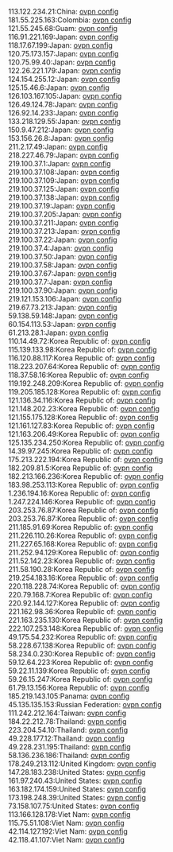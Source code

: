 113.122.234.21:China: [ovpn config](vpn/113_122_234_21.ovpn)  
181.55.225.163:Colombia: [ovpn config](vpn/181_55_225_163.ovpn)  
121.55.245.68:Guam: [ovpn config](vpn/121_55_245_68.ovpn)  
116.91.221.169:Japan: [ovpn config](vpn/116_91_221_169.ovpn)  
118.17.67.199:Japan: [ovpn config](vpn/118_17_67_199.ovpn)  
120.75.173.157:Japan: [ovpn config](vpn/120_75_173_157.ovpn)  
120.75.99.40:Japan: [ovpn config](vpn/120_75_99_40.ovpn)  
122.26.221.179:Japan: [ovpn config](vpn/122_26_221_179.ovpn)  
124.154.255.12:Japan: [ovpn config](vpn/124_154_255_12.ovpn)  
125.15.46.6:Japan: [ovpn config](vpn/125_15_46_6.ovpn)  
126.103.167.105:Japan: [ovpn config](vpn/126_103_167_105.ovpn)  
126.49.124.78:Japan: [ovpn config](vpn/126_49_124_78.ovpn)  
126.92.14.233:Japan: [ovpn config](vpn/126_92_14_233.ovpn)  
133.218.129.55:Japan: [ovpn config](vpn/133_218_129_55.ovpn)  
150.9.47.212:Japan: [ovpn config](vpn/150_9_47_212.ovpn)  
153.156.26.8:Japan: [ovpn config](vpn/153_156_26_8.ovpn)  
211.2.17.49:Japan: [ovpn config](vpn/211_2_17_49.ovpn)  
218.227.46.79:Japan: [ovpn config](vpn/218_227_46_79.ovpn)  
219.100.37.1:Japan: [ovpn config](vpn/219_100_37_1.ovpn)  
219.100.37.108:Japan: [ovpn config](vpn/219_100_37_108.ovpn)  
219.100.37.109:Japan: [ovpn config](vpn/219_100_37_109.ovpn)  
219.100.37.125:Japan: [ovpn config](vpn/219_100_37_125.ovpn)  
219.100.37.138:Japan: [ovpn config](vpn/219_100_37_138.ovpn)  
219.100.37.19:Japan: [ovpn config](vpn/219_100_37_19.ovpn)  
219.100.37.205:Japan: [ovpn config](vpn/219_100_37_205.ovpn)  
219.100.37.211:Japan: [ovpn config](vpn/219_100_37_211.ovpn)  
219.100.37.213:Japan: [ovpn config](vpn/219_100_37_213.ovpn)  
219.100.37.22:Japan: [ovpn config](vpn/219_100_37_22.ovpn)  
219.100.37.4:Japan: [ovpn config](vpn/219_100_37_4.ovpn)  
219.100.37.50:Japan: [ovpn config](vpn/219_100_37_50.ovpn)  
219.100.37.58:Japan: [ovpn config](vpn/219_100_37_58.ovpn)  
219.100.37.67:Japan: [ovpn config](vpn/219_100_37_67.ovpn)  
219.100.37.7:Japan: [ovpn config](vpn/219_100_37_7.ovpn)  
219.100.37.90:Japan: [ovpn config](vpn/219_100_37_90.ovpn)  
219.121.153.106:Japan: [ovpn config](vpn/219_121_153_106.ovpn)  
219.67.73.213:Japan: [ovpn config](vpn/219_67_73_213.ovpn)  
59.138.59.148:Japan: [ovpn config](vpn/59_138_59_148.ovpn)  
60.154.113.53:Japan: [ovpn config](vpn/60_154_113_53.ovpn)  
61.213.28.1:Japan: [ovpn config](vpn/61_213_28_1.ovpn)  
110.14.49.72:Korea Republic of: [ovpn config](vpn/110_14_49_72.ovpn)  
115.139.133.98:Korea Republic of: [ovpn config](vpn/115_139_133_98.ovpn)  
116.120.88.117:Korea Republic of: [ovpn config](vpn/116_120_88_117.ovpn)  
118.223.207.64:Korea Republic of: [ovpn config](vpn/118_223_207_64.ovpn)  
118.37.58.16:Korea Republic of: [ovpn config](vpn/118_37_58_16.ovpn)  
119.192.248.209:Korea Republic of: [ovpn config](vpn/119_192_248_209.ovpn)  
119.205.185.128:Korea Republic of: [ovpn config](vpn/119_205_185_128.ovpn)  
121.136.34.116:Korea Republic of: [ovpn config](vpn/121_136_34_116.ovpn)  
121.148.202.23:Korea Republic of: [ovpn config](vpn/121_148_202_23.ovpn)  
121.155.175.128:Korea Republic of: [ovpn config](vpn/121_155_175_128.ovpn)  
121.161.127.83:Korea Republic of: [ovpn config](vpn/121_161_127_83.ovpn)  
121.163.206.49:Korea Republic of: [ovpn config](vpn/121_163_206_49.ovpn)  
125.135.234.250:Korea Republic of: [ovpn config](vpn/125_135_234_250.ovpn)  
14.39.97.245:Korea Republic of: [ovpn config](vpn/14_39_97_245.ovpn)  
175.213.222.194:Korea Republic of: [ovpn config](vpn/175_213_222_194.ovpn)  
182.209.81.5:Korea Republic of: [ovpn config](vpn/182_209_81_5.ovpn)  
182.213.166.236:Korea Republic of: [ovpn config](vpn/182_213_166_236.ovpn)  
183.98.253.113:Korea Republic of: [ovpn config](vpn/183_98_253_113.ovpn)  
1.236.194.16:Korea Republic of: [ovpn config](vpn/1_236_194_16.ovpn)  
1.247.224.146:Korea Republic of: [ovpn config](vpn/1_247_224_146.ovpn)  
203.253.76.87:Korea Republic of: [ovpn config](vpn/203_253_76_87.ovpn)  
203.253.76.87:Korea Republic of: [ovpn config](vpn/203_253_76_87.ovpn)  
211.185.91.69:Korea Republic of: [ovpn config](vpn/211_185_91_69.ovpn)  
211.226.110.26:Korea Republic of: [ovpn config](vpn/211_226_110_26.ovpn)  
211.227.65.168:Korea Republic of: [ovpn config](vpn/211_227_65_168.ovpn)  
211.252.94.129:Korea Republic of: [ovpn config](vpn/211_252_94_129.ovpn)  
211.52.142.23:Korea Republic of: [ovpn config](vpn/211_52_142_23.ovpn)  
211.58.190.28:Korea Republic of: [ovpn config](vpn/211_58_190_28.ovpn)  
219.254.183.16:Korea Republic of: [ovpn config](vpn/219_254_183_16.ovpn)  
220.118.228.74:Korea Republic of: [ovpn config](vpn/220_118_228_74.ovpn)  
220.79.168.7:Korea Republic of: [ovpn config](vpn/220_79_168_7.ovpn)  
220.92.144.127:Korea Republic of: [ovpn config](vpn/220_92_144_127.ovpn)  
221.162.98.36:Korea Republic of: [ovpn config](vpn/221_162_98_36.ovpn)  
221.163.235.130:Korea Republic of: [ovpn config](vpn/221_163_235_130.ovpn)  
222.107.253.148:Korea Republic of: [ovpn config](vpn/222_107_253_148.ovpn)  
49.175.54.232:Korea Republic of: [ovpn config](vpn/49_175_54_232.ovpn)  
58.228.67.138:Korea Republic of: [ovpn config](vpn/58_228_67_138.ovpn)  
58.234.0.230:Korea Republic of: [ovpn config](vpn/58_234_0_230.ovpn)  
59.12.64.223:Korea Republic of: [ovpn config](vpn/59_12_64_223.ovpn)  
59.22.11.139:Korea Republic of: [ovpn config](vpn/59_22_11_139.ovpn)  
59.26.15.247:Korea Republic of: [ovpn config](vpn/59_26_15_247.ovpn)  
61.79.13.156:Korea Republic of: [ovpn config](vpn/61_79_13_156.ovpn)  
185.219.143.105:Panama: [ovpn config](vpn/185_219_143_105.ovpn)  
45.135.135.153:Russian Federation: [ovpn config](vpn/45_135_135_153.ovpn)  
111.242.212.164:Taiwan: [ovpn config](vpn/111_242_212_164.ovpn)  
184.22.212.78:Thailand: [ovpn config](vpn/184_22_212_78.ovpn)  
223.204.54.10:Thailand: [ovpn config](vpn/223_204_54_10.ovpn)  
49.228.177.12:Thailand: [ovpn config](vpn/49_228_177_12.ovpn)  
49.228.231.195:Thailand: [ovpn config](vpn/49_228_231_195.ovpn)  
58.136.236.186:Thailand: [ovpn config](vpn/58_136_236_186.ovpn)  
178.249.213.112:United Kingdom: [ovpn config](vpn/178_249_213_112.ovpn)  
147.28.183.238:United States: [ovpn config](vpn/147_28_183_238.ovpn)  
161.97.240.43:United States: [ovpn config](vpn/161_97_240_43.ovpn)  
163.182.174.159:United States: [ovpn config](vpn/163_182_174_159.ovpn)  
173.198.248.39:United States: [ovpn config](vpn/173_198_248_39.ovpn)  
73.158.107.75:United States: [ovpn config](vpn/73_158_107_75.ovpn)  
113.166.128.178:Viet Nam: [ovpn config](vpn/113_166_128_178.ovpn)  
115.75.51.108:Viet Nam: [ovpn config](vpn/115_75_51_108.ovpn)  
42.114.127.192:Viet Nam: [ovpn config](vpn/42_114_127_192.ovpn)  
42.118.41.107:Viet Nam: [ovpn config](vpn/42_118_41_107.ovpn)  
